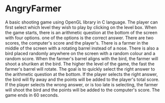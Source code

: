 # AngryFarmer
A basic shooting game using OpenGL library in C language. The player can first select which level they wish to play by clicking on the level box. When the game starts, there is an arithmetic question at the bottom of the screen with four options. one of the options is the correct answer. There are two scores, the computer's score and the player's. There is a farmer in the middle of the screen with a rotating barrel instead of a nose. There is also a bird placed randomly anywhere on the screen with a random colour and a random score. When the farmer's barrel aligns with the bird, the farmer will shoot a shuriken at the bird. The higher the level of the game, the fast the farmer's barrel will rotate. The goal is to quickly select the right answer to the arithmetic question at the bottom. If the player selects the right answer, the bird will fly away and the points will be added to the player's total score. If the player selects the wrong answer, or is too late is selecting, the farmer will shoot the bird and the points will be added to the computer's score. The game ends in 60 seconds. 
